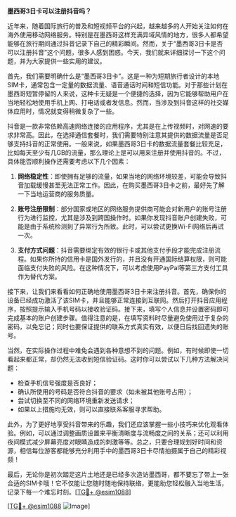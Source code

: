 **墨西哥3日卡可以注册抖音吗？**

近年来，随着国际旅行的普及和短视频平台的兴起，越来越多的人开始关注如何在海外使用移动网络服务。特别是在墨西哥这样充满异域风情的地方，很多人都希望能够在旅行期间通过抖音记录下自己的精彩瞬间。然而，关于“墨西哥3日卡是否可以注册抖音”这个问题，很多人感到困惑。今天，我们就来详细探讨一下这个问题，并为大家提供一些实用的建议。

首先，我们需要明确什么是“墨西哥3日卡”。这是一种为短期旅行者设计的本地SIM卡，通常包含一定量的数据流量、语音通话时间和短信功能。对于那些计划在墨西哥短暂停留的人来说，这种卡无疑是一个便捷的选择，因为它能够帮助用户在当地轻松地使用手机上网、打电话或者发信息。然而，当涉及到抖音这样的社交媒体应用时，情况就变得稍微复杂了一些。

抖音是一款非常依赖高速网络连接的应用程序，尤其是在上传视频时，对网速的要求非常高。因此，在选择通信套餐时，我们需要特别注意其提供的数据流量是否足够支持抖音的正常使用。一般来说，如果墨西哥3日卡的数据流量套餐比较充足，比如每天至少有几GB的流量，那么理论上是可以用来注册并使用抖音的。不过，具体能否顺利操作还需要考虑以下几个因素：

1. **网络稳定性**：即使拥有足够的流量，如果当地的网络环境较差，可能会导致抖音加载缓慢甚至无法正常工作。因此，在购买墨西哥3日卡之前，最好先了解一下当地运营商的服务质量。
   
2. **账号注册限制**：部分国家或地区的网络服务提供商可能会对新用户的账号注册行为进行监控，尤其是涉及到跨国操作时。如果你发现抖音账户创建失败，可能是由于系统检测到了异常行为所致。此时，可以尝试更换Wi-Fi网络后再试一次。
   
3. **支付方式问题**：抖音需要绑定有效的银行卡或其他支付手段才能完成注册流程。如果你所持的信用卡是国外发行的，并且没有开通国际结算权限，则可能面临支付失败的风险。在这种情况下，可以考虑使用PayPal等第三方支付工具作为替代方案。

接下来，让我们来看看如何正确地使用墨西哥3日卡来注册抖音。首先，确保你的设备已经成功激活了该SIM卡，并且能够正常连接到互联网。然后打开抖音应用程序，按照提示输入手机号码以接收验证码。接下来，填写个人信息并设置密码即可完成基本的账户创建步骤。值得注意的是，在填写资料时尽量避免使用过于复杂的密码，以免忘记；同时也要保证提供的联系方式真实有效，以便日后找回遗失的账号。

当然，在实际操作过程中难免会遇到各种意想不到的问题。例如，有时候即使一切看起来都正常，却仍然无法收到短信验证码。这时你可以尝试以下几种方法解决问题：

- 检查手机信号强度是否良好；
- 确认所使用的号码是否符合抖音的要求（如未被其他账号占用）；
- 尝试切换至不同的网络环境重新发送请求；
- 如果以上措施均无效，则可以直接联系客服寻求帮助。

此外，为了更好地享受抖音带来的乐趣，我们还应该掌握一些小技巧来优化观看体验。例如，可以通过调整画质设置来平衡清晰度与流畅度之间的关系；还可以利用夜间模式减少屏幕亮度对眼睛造成的刺激等等。总之，只要合理规划好时间和资源，相信每位游客都能够充分利用手中的墨西哥3日卡尽情拍摄属于自己的精彩视频！

最后，无论你是初次踏足这片土地还是已经多次造访墨西哥，都不要忘了带上一张合适的SIM卡哦！它不仅能让您随时随地保持联络，更能助您轻松融入当地生活，记录下每一个难忘时刻。[[TG💪+ @esim1088](https://t.me/s/esim1088)]

[[TG💪+ @esim1088](https://t.me/s/esim1088) ![Image](https://i.postimg.cc/4NQfJmqS/Snipaste-2025-05-13-00-14-12.png)]